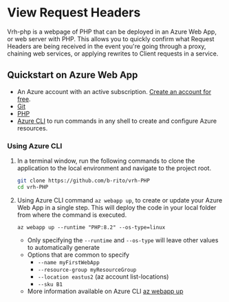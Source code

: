 # View Request Headers

Vrh-php is a webpage of PHP that can be deployed in an Azure Web App, or web server with PHP. This allows you to quickly confirm what Request Headers are being received in the event you're going through a proxy, chaining web services, or applying rewrites to Client requests in a service.

## Quickstart on Azure Web App

- An Azure account with an active subscription. [Create an account for free](https://azure.microsoft.com/free/).
- [Git](https://git-scm.com/)
- [PHP](https://php.net/manual/install.php)
- [Azure CLI](/cli/azure/install-azure-cli) to run commands in any shell to create and configure Azure resources.

### Using Azure CLI

1. In a terminal window, run the following commands to clone the application to the local environment and navigate to the project root.

   ```bash
   git clone https://github.com/b-rito/vrh-PHP
   cd vrh-PHP
   ```

1. Using Azure CLI command `az webapp up`, to create or update your Azure Web App in a single step. This will deploy the code in your local folder from where the command is executed.

   ```azurecli
   az webapp up --runtime "PHP:8.2" --os-type=linux
   ```

   - Only specifying the `--runtime` and `--os-type` will leave other values to automatically generate
   - Options that are common to specify
     - `--name myFirstWebApp`
     - `--resource-group myResourceGroup`
     - `--location eastus2` (az account list-locations)
     - `--sku B1`
   - More information available on Azure CLI [az webapp up](https://learn.microsoft.com/en-us/cli/azure/webapp?view=azure-cli-latest#az-webapp-up)
